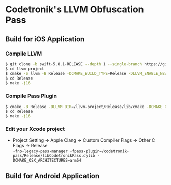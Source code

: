 # Codetronik's LLVM Obfuscation Pass

## Build for iOS Application

### Compile LLVM
```sh
$ git clone -b swift-5.8.1-RELEASE --depth 1 --single-branch https://github.com/llvm/llvm-project.git
$ cd llvm-project
$ cmake -S llvm -B Release -DCMAKE_BUILD_TYPE=Release -DLLVM_ENABLE_NEW_PASS_MANAGER=ON -DLLVM_CREATE_XCODE_TOOLCHAIN=ON -DLLVM_ENABLE_PROJECTS="clang;libcxx;libcxxabi" 
$ cd Release
$ make -j16
```

### Compile Pass Plugin
```sh
$ cmake -B Release -DLLVM_DIR=/llvm-project/Release/lib/cmake -DCMAKE_OSX_ARCHITECTURES=arm64
$ cd Release
$ make -j16
```

### Edit your Xcode project
- Project Setting -> Apple Clang -> Custom Compiler Flags -> Other C Flags -> Release  
```-fno-legacy-pass-manager -fpass-plugin=/codetronik-pass/Release/libCodetronikPass.dylib -DCMAKE_OSX_ARCHITECTURES=arm64```


## Build for Android Application

